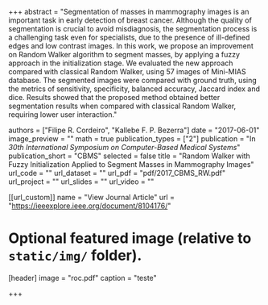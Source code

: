 +++
abstract = "Segmentation of masses in mammography images is an important task in early detection of breast cancer. Although the quality of segmentation is crucial to avoid misdiagnosis, the segmentation process is a challenging task even for specialists, due to the presence of ill-defined edges and low contrast images. In this work, we propose an improvement on Random Walker algorithm to segment masses, by applying a fuzzy approach in the initialization stage. We evaluated the new approach compared with classical Random Walker, using 57 images of Mini-MIAS database. The segmented images were compared with ground truth, using the metrics of sensitivity, specificity, balanced accuracy, Jaccard index and dice. Results showed that the proposed method obtained better segmentation results when compared with classical Random Walker, requiring lower user interaction."

authors = ["Filipe R. Cordeiro", "Kallebe F. P. Bezerra"]
date = "2017-06-01"
image_preview = ""
math = true
publication_types = ["2"]
publication = "In *30th International Symposium on Computer-Based Medical Systems*"
publication_short = "CBMS"
selected = false
title = "Random Walker with Fuzzy Initialization Applied to Segment Masses in
Mammography Images"
url_code = ""
url_dataset = ""
url_pdf = "pdf/2017_CBMS_RW.pdf"
url_project = ""
url_slides = ""
url_video = ""

[[url_custom]]
name = "View Journal Article"
url = "https://ieeexplore.ieee.org/document/8104176/"

# Optional featured image (relative to `static/img/` folder).
[header]
image = "roc.pdf"
caption = "teste"

+++
